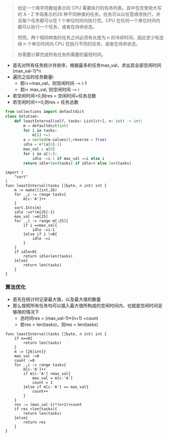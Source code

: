 >给定一个用字符数组表示的 CPU 需要执行的任务列表。其中包含使用大写的 A - Z 字母表示的26 种不同种类的任务。任务可以以任意顺序执行，并且每个任务都可以在 1 个单位时间内执行完。CPU 在任何一个单位时间内都可以执行一个任务，或者在待命状态。

>然而，两个相同种类的任务之间必须有长度为 n 的冷却时间，因此至少有连续 n 个单位时间内 CPU 在执行不同的任务，或者在待命状态。

>你需要计算完成所有任务所需要的最短时间。

- 首先对所有任务统计并排序，根据最多的任务max_val，求出其全部空闲时间(max_val-1)*n
- 遍历之后的任务数量i
  - 若i==max_val，则空闲时间 -=  i-1
  - 若i< max_val, 则空闲时间 -= i
- 若空闲时间>0,则res = 空闲时间+任务总数
- 若空闲时间<=0,则res = 任务总数
  
```python
from collections import defaultdict
class Solution:
    def leastInterval(self, tasks: List[str], n: int) -> int:
        m = defaultdict(int)
        for i in tasks:
            m[i] +=1
        a = sorted(m.values(),reverse = True)
        idle = n*(a[0]-1)
        max_val = a[0]
        for i in a[1:]:
            idle -=i-1 if max_val ==i else i
        return idle+len(tasks) if idle>0 else len(tasks)
```

```golang
import (
    "sort"
)
func leastInterval(tasks []byte, n int) int {
    m := make([]int,26)
    for _,c := range tasks{
        m[c-'A']++
    }
    sort.Ints(m)
    idle :=n*(m[25]-1)
    max_val :=m[25]
    for _,i := range m[:25]{
        if i ==max_val{
            idle -=i-1
        }else if i !=0{
            idle -=i
        }
    }
    if idle>0{
        return idle+len(tasks)
    }else{
        return len(tasks)
    }
}
```


### 算法优化
- 首先在统计时记录最大值，以及最大值的数量
- 那么按照所有任务均可以插入最大值所构成的空闲时间内，也就是空闲时间足够用的情况下
  - 总时间res = (max_val-1)*(n+1) +count
  - 若res < len(tasks)，则res = len(tasks)

```golang
func leastInterval(tasks []byte, n int) int {
    if n==0{
        return len(tasks)
    }
    m := [26]int{}
    max_val :=0
    count :=0
    for _,c := range tasks{
        m[c-'A']++
        if m[c-'A'] >max_val{
            max_val = m[c-'A']
            count = 1
        }else if m[c-'A'] == max_val{
            count++
        }
    }
    res := (max_val-1)*(n+1)+count
    if res <len(tasks){
        return len(tasks)
    }else{
        return res
    }
}
```